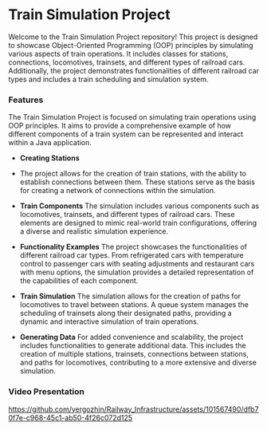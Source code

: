 # Train Simulation Project

Welcome to the Train Simulation Project repository! This project is designed to showcase Object-Oriented Programming (OOP) principles by simulating various aspects of train 
operations. It includes classes for stations, connections, locomotives, trainsets, and different types of railroad cars. Additionally, the project demonstrates functionalities of 
different railroad car types and includes a train scheduling and simulation system.

### Features
The Train Simulation Project is focused on simulating train operations using OOP principles. It aims to provide a comprehensive example of how different components of a train system can be represented and interact within a Java application.

- **Creating Stations**
- The project allows for the creation of train stations, with the ability to establish connections between them. These stations serve as the basis for creating a network of connections within the simulation.

- **Train Components**
The simulation includes various components such as locomotives, trainsets, and different types of railroad cars. These elements are designed to mimic real-world train configurations, offering a diverse and realistic simulation experience.

- **Functionality Examples**
The project showcases the functionalities of different railroad car types. From refrigerated cars with temperature control to passenger cars with seating adjustments and restaurant cars with menu options, the simulation provides a detailed representation of the capabilities of each component.

- **Train Simulation**
The simulation allows for the creation of paths for locomotives to travel between stations. A queue system manages the scheduling of trainsets along their designated paths, providing a dynamic and interactive simulation of train operations.

- **Generating Data**
For added convenience and scalability, the project includes functionalities to generate additional data. This includes the creation of multiple stations, trainsets, connections between stations, and paths for locomotives, contributing to a more extensive and diverse simulation.

### Video Presentation
https://github.com/yergozhin/Railway_Infrastructure/assets/101567490/dfb70f7e-c968-45c1-ab50-4f26c072d125




